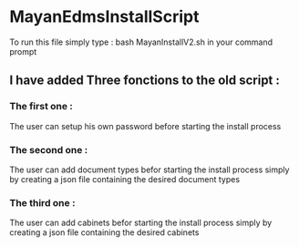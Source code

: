 # MayanEdmsInstallScript
To run this file simply type : bash MayanInstallV2.sh in your command prompt
## I have added Three fonctions to the old script :
### The first one :
The user can setup his own password before starting the install process
### The second one :
The user can add document types befor starting the install process simply by creating a json file containing the desired document types 
### The third one :
The user can add cabinets befor starting the install process simply by creating a json file containing the desired cabinets
